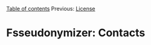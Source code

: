 [Table of contents](_tableOfContents.md) 
Previous: [License](license.md)

# Fsseudonymizer: Contacts